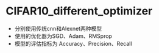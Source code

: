 # CIFAR10_different_optimizer
* 分别使用传统cnn和Alexnet两种模型
* 使用的优化器为SGD、Adam、RMSprop
* 模型的评估指标为 Accuracy、Precision、Recall
